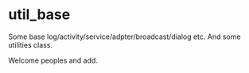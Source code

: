 # util_base
Some base log/activity/service/adpter/broadcast/dialog etc. And some utilities class.

Welcome peoples and add.
